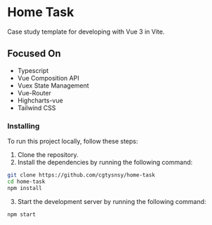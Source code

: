 # Home Task

Case study template for developing with Vue 3 in Vite.

## Focused On

- Typescript
- Vue Composition API
- Vuex State Management
- Vue-Router
- Highcharts-vue
- Tailwind CSS

### Installing

To run this project locally, follow these steps:

1. Clone the repository.
2. Install the dependencies by running the following command:

```bash
git clone https://github.com/cgtysnsy/home-task
cd home-task
npm install
```

3. Start the development server by running the following command:

```
npm start
```
